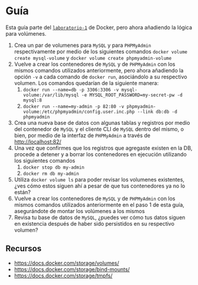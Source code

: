 # Guía

Esta guía parte del [`laboratorio-1`](../laboratorio-1/) de Docker, pero ahora añadiendo la lógica para volúmenes.

1. Crea un par de volumenes para `MySQL` y para `PHPMyAdmin` respectivamente por medio de los siguientes comandos `docker volume create mysql-volume` y `docker volume create phpmyadmin-volume`
2. Vuelve a crear los contenedores de `MySQL` y de `PHPMyAdmin` con los mismos comandos utilizados anteriormente, pero ahora añadiendo la opción `-v` a cada comando de `docker run`, asociándolo a su respectivo volumen. Los comandos quedarían de la siguiente manera:
   1. `docker run --name=db -p 3306:3306 -v mysql-volume:/var/lib/mysql -e MYSQL_ROOT_PASSWORD=my-secret-pw -d mysql:8`
   2. `docker run --name=my-admin -p 82:80 -v phpmyadmin-volume:/etc/phpmyadmin/config.user.inc.php --link db:db -d phpmyadmin`
3. Crea una nueva base de datos con algunas tablas y registros por medio del contenedor de `MySQL` y el cliente CLI de `MySQL` dentro del mismo, o bien, por medio de la interfaz de `PHPMyAdmin` a través de <http://localhost:82/>
4. Una vez que confirmes que los registros que agregaste existen en la DB, procede a detener y a borrar los contenedores en ejecución utilizando los siguientes comandos
   1. `docker stop db my-admin`
   2. `docker rm db my-admin`
5. Utiliza `docker volume ls` para poder revisar los volumenes existentes, ¿ves cómo estos siguen ahí a pesar de que tus contenedores ya no lo están?
6. Vuelve a crear los contenedores de `MySQL` y de `PHPMyAdmin` con los mismos comandos utilizados anteriormente en el paso 1 de esta guía, asegurándote de montar los volúmenes a los mismos
7. Revisa tu base de datos de `MySQL`, ¿puedes ver cómo tus datos siguen en existencia después de haber sido persistidos en su respectivo volumen?

## Recursos

* <https://docs.docker.com/storage/volumes/>
* <https://docs.docker.com/storage/bind-mounts/>
* <https://docs.docker.com/storage/tmpfs/>
